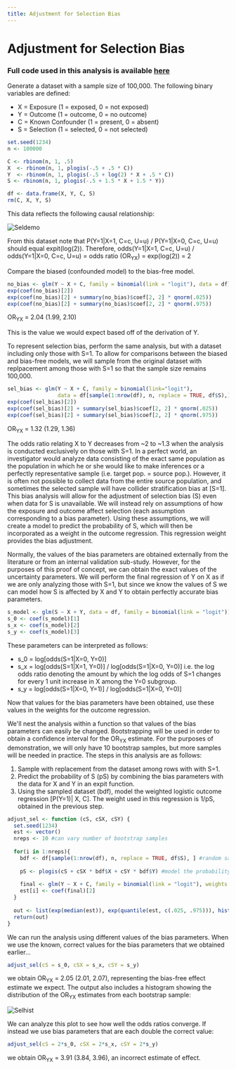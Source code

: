 ```yaml
---
title: Adjustment for Selection Bias
---
```


# Adjustment for Selection Bias
### Full code used in this analysis is available [here](https://github.com/pcbrendel/biasanalysis)

Generate a dataset with a sample size of 100,000. The following binary variables are defined:

* X = Exposure (1 = exposed, 0 = not exposed)
* Y = Outcome (1 = outcome, 0 = no outcome)
* C = Known Confounder (1 = present, 0 = absent)
* S = Selection (1 = selected, 0 = not selected)

```r
set.seed(1234)
n <- 100000

C <- rbinom(n, 1, .5)
X  <- rbinom(n, 1, plogis(-.5 + .5 * C))
Y  <- rbinom(n, 1, plogis(-.5 + log(2) * X + .5 * C))
S <- rbinom(n, 1, plogis(-.5 + 1.5 * X + 1.5 * Y))

df <- data.frame(X, Y, C, S)
rm(C, X, Y, S)
```
This data reflects the following causal relationship:

![Seldemo](DAGs/Seldemo.png)

From this dataset note that P(Y=1\|X=1, C=c, U=u) / P(Y=1\|X=0, C=c, U=u) should equal expit(log(2)).
Therefore, odds(Y=1\|X=1, C=c, U=u) / odds(Y=1\|X=0, C=c, U=u) = odds ratio (OR<sub>YX</sub>) = exp(log(2)) = 2

Compare the biased (confounded model) to the bias-free model.

```r
no_bias <- glm(Y ~ X + C, family = binomial(link = "logit"), data = df)
exp(coef(no_bias)[2])
exp(coef(no_bias)[2] + summary(no_bias)$coef[2, 2] * qnorm(.025))
exp(coef(no_bias)[2] + summary(no_bias)$coef[2, 2] * qnorm(.975))
```
OR<sub>YX</sub> = 2.04 (1.99, 2.10)

This is the value we would expect based off of the derivation of Y.

To represent selection bias, perform the same analysis, but with a dataset including only those with S=1.  To allow for comparisons between the biased and bias-free models, we will sample from the original dataset with replpacement among those with S=1 so that the sample size remains 100,000.

```r
sel_bias <- glm(Y ~ X + C, family = binomial(link="logit"), 
                data = df[sample(1:nrow(df), n, replace = TRUE, df$S),])
exp(coef(sel_bias)[2])
exp(coef(sel_bias)[2] + summary(sel_bias)$coef[2, 2] * qnorm(.025))
exp(coef(sel_bias)[2] + summary(sel_bias)$coef[2, 2] * qnorm(.975))
```

OR<sub>YX</sub> = 1.32 (1.29, 1.36)

The odds ratio relating X to Y decreases from ~2 to ~1.3 when the analysis is conducted exclusively on those with S=1.  In a perfect world, an investigator would analyze data consisting of the exact same population as the population in which he or she would like to make inferences or a perfectly representative sample (i.e. target pop. = source pop.).  However, it is often not possible to collect data from the entire source population, and sometimes the selected sample will have collider stratification bias at \[S=1].  This bias analysis will allow for the adjustment of selection bias (S) even when data for S is unavailable.  We will instead rely on assumptions of how the exposure and outcome affect selection (each assumption corresponding to a bias parameter).  Using these assumptions, we will create a model to predict the probability of S, which will then be incorporated as a weight in the outcome regression.  This regression weight provides the bias adjustment.

Normally, the values of the bias parameters are obtained externally from the literature or from an internal validation sub-study.  However, for the purposes of this proof of concept, we can obtain the exact values of the uncertainty parameters.  We will perform the final regression of Y on X as if we are only analyzing those with S=1, but since we know the values of S we can model how S is affected by X and Y to obtain perfectly accurate bias parameters.

```r
s_model <- glm(S ~ X + Y, data = df, family = binomial(link = "logit"))
s_0 <- coef(s_model)[1] 
s_x <- coef(s_model)[2] 
s_y <- coef(s_model)[3] 
```
These parameters can be interpreted as follows:
* s_0 = log\[odds(S=1\|X=0, Y=0)]
* s_x = log\[odds(S=1\|X=1, Y=0)] / log\[odds(S=1\|X=0, Y=0)] i.e. the log odds ratio denoting the amount by which the log odds of S=1 changes for every 1 unit increase in X among the Y=0 subgroup.
* s_y = log\[odds(S=1\|X=0, Y=1)] / log\[odds(S=1\|X=0, Y=0)]

Now that values for the bias parameters have been obtained, use these values in the weights for the outcome regression.

We'll nest the analysis within a function so that values of the bias parameters can easily be changed. Bootstrapping will be used in order to obtain a confidence interval for the OR<sub>YX</sub> estimate. For the purposes of demonstration, we will only have 10 bootstrap samples, but more samples will be needed in practice. The steps in this analysis are as follows:

1. Sample with replacement from the dataset among rows with with S=1.
2. Predict the probability of S (pS) by combining the bias parameters with the data for X and Y in an expit function.
3. Using the sampled dataset (bdf), model the weighted logistic outcome regression \[P(Y=1)\| X, C]. The weight used in this regression is 1/pS, obtained in the previous step.

```r
adjust_sel <- function (cS, cSX, cSY) {
  set.seed(1234)
  est <- vector()
  nreps <- 10 #can vary number of bootstrap samples
  
  for(i in 1:nreps){
    bdf <- df[sample(1:nrow(df), n, replace = TRUE, df$S), ] #random samping with replacement among S=1
    
    pS <- plogis(cS + cSX * bdf$X + cSY * bdf$Y) #model the probability of S
    
    final <- glm(Y ~ X + C, family = binomial(link = "logit"), weights = (1/pS), data = bdf)
    est[i] <- coef(final)[2]
  }
  
  out <- list(exp(median(est)), exp(quantile(est, c(.025, .975))), hist(exp(est)))
  return(out)
}
```
We can run the analysis using different values of the bias parameters.  When we use the known, correct values for the bias parameters that we obtained earlier...

```r
adjust_sel(cS = s_0, cSX = s_x, cSY = s_y)
```
we obtain OR<sub>YX</sub> = 2.05 (2.01, 2.07), representing the bias-free effect estimate we expect.  The output also includes a histogram showing the distribution of the OR<sub>YX</sub> estimates from each bootstrap sample:

![Selhist](plots/Selhist.png)

We can analyze this plot to see how well the odds ratios converge.  If instead we use bias parameters that are each double the correct value:

```r
adjust_sel(cS = 2*s_0, cSX = 2*s_x, cSY = 2*s_y)
```
we obtain OR<sub>YX</sub> = 3.91 (3.84, 3.96), an incorrect estimate of effect.
